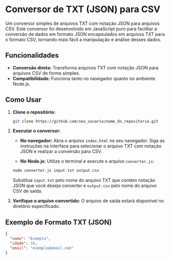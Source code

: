 # Conversor de TXT (JSON) para CSV

Um conversor simples de arquivos TXT com notação JSON para arquivos CSV. Este conversor foi desenvolvido em JavaScript puro para facilitar a conversão de dados em formato JSON encapsulados em arquivos TXT para o formato CSV, tornando mais fácil a manipulação e análise desses dados.

## Funcionalidades

- **Conversão direta:** Transforma arquivos TXT com notação JSON para arquivos CSV de forma simples.
- **Compatibilidade:** Funciona tanto no navegador quanto no ambiente Node.js.

## Como Usar

1. **Clone o repositório:**

    ```bash
    git clone https://github.com/seu_usuario/nome_do_repositorio.git
    ```

2. **Executar o conversor:**

    - **No navegador:** Abra o arquivo `index.html` no seu navegador. Siga as instruções na interface para selecionar o arquivo TXT com notação JSON e realizar a conversão para CSV.

    - **No Node.js:** Utilize o terminal e execute o arquivo `converter.js`:

    ```bash
    node converter.js input.txt output.csv
    ```

    Substitua `input.txt` pelo nome do arquivo TXT que contém notação JSON que você deseja converter e `output.csv` pelo nome do arquivo CSV de saída.

3. **Verifique o arquivo convertido:** O arquivo de saída estará disponível no diretório especificado.

## Exemplo de Formato TXT (JSON)

```json
{
  "nome": "Exemplo",
  "idade": 30,
  "email": "exemplo@email.com"
}

